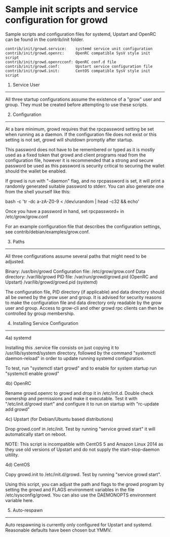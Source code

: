 Sample init scripts and service configuration for growd
==========================================================

Sample scripts and configuration files for systemd, Upstart and OpenRC
can be found in the contrib/init folder.

    contrib/init/growd.service:    systemd service unit configuration
    contrib/init/growd.openrc:     OpenRC compatible SysV style init script
    contrib/init/growd.openrcconf: OpenRC conf.d file
    contrib/init/growd.conf:       Upstart service configuration file
    contrib/init/growd.init:       CentOS compatible SysV style init script

1. Service User
---------------------------------

All three startup configurations assume the existence of a "grow" user
and group.  They must be created before attempting to use these scripts.

2. Configuration
---------------------------------

At a bare minimum, growd requires that the rpcpassword setting be set
when running as a daemon.  If the configuration file does not exist or this
setting is not set, growd will shutdown promptly after startup.

This password does not have to be remembered or typed as it is mostly used
as a fixed token that growd and client programs read from the configuration
file, however it is recommended that a strong and secure password be used
as this password is security critical to securing the wallet should the
wallet be enabled.

If growd is run with "-daemon" flag, and no rpcpassword is set, it will
print a randomly generated suitable password to stderr.  You can also
generate one from the shell yourself like this:

bash -c 'tr -dc a-zA-Z0-9 < /dev/urandom | head -c32 && echo'

Once you have a password in hand, set rpcpassword= in /etc/grow/grow.conf

For an example configuration file that describes the configuration settings,
see contrib/debian/examples/grow.conf.

3. Paths
---------------------------------

All three configurations assume several paths that might need to be adjusted.

Binary:              /usr/bin/growd
Configuration file:  /etc/grow/grow.conf
Data directory:      /var/lib/growd
PID file:            /var/run/growd/growd.pid (OpenRC and Upstart)
                     /var/lib/growd/growd.pid (systemd)

The configuration file, PID directory (if applicable) and data directory
should all be owned by the grow user and group.  It is advised for security
reasons to make the configuration file and data directory only readable by the
grow user and group.  Access to grow-cli and other growd rpc clients
can then be controlled by group membership.

4. Installing Service Configuration
-----------------------------------

4a) systemd

Installing this .service file consists on just copying it to
/usr/lib/systemd/system directory, followed by the command
"systemctl daemon-reload" in order to update running systemd configuration.

To test, run "systemctl start growd" and to enable for system startup run
"systemctl enable growd"

4b) OpenRC

Rename growd.openrc to growd and drop it in /etc/init.d.  Double
check ownership and permissions and make it executable.  Test it with
"/etc/init.d/growd start" and configure it to run on startup with
"rc-update add growd"

4c) Upstart (for Debian/Ubuntu based distributions)

Drop growd.conf in /etc/init.  Test by running "service growd start"
it will automatically start on reboot.

NOTE: This script is incompatible with CentOS 5 and Amazon Linux 2014 as they
use old versions of Upstart and do not supply the start-stop-daemon uitility.

4d) CentOS

Copy growd.init to /etc/init.d/growd. Test by running "service growd start".

Using this script, you can adjust the path and flags to the growd program by
setting the growd and FLAGS environment variables in the file
/etc/sysconfig/growd. You can also use the DAEMONOPTS environment variable here.

5. Auto-respawn
-----------------------------------

Auto respawning is currently only configured for Upstart and systemd.
Reasonable defaults have been chosen but YMMV.
